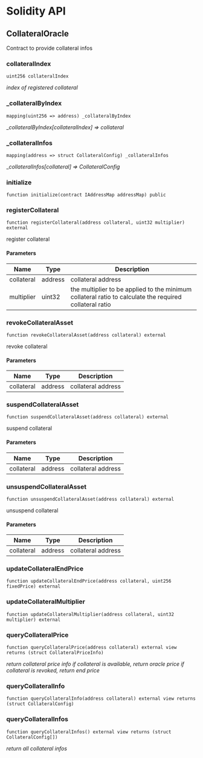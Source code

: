 # Solidity API

## CollateralOracle

Contract to provide collateral infos

### collateralIndex

```solidity
uint256 collateralIndex
```

_index of registered collateral_

### _collateralByIndex

```solidity
mapping(uint256 => address) _collateralByIndex
```

__collateralByIndex[collateralIndex] => collateral_

### _collateralInfos

```solidity
mapping(address => struct CollateralConfig) _collateralInfos
```

__collateralInfos[collateral] => CollateralConfig_

### initialize

```solidity
function initialize(contract IAddressMap addressMap) public
```

### registerCollateral

```solidity
function registerCollateral(address collateral, uint32 multiplier) external
```

register collateral

#### Parameters

| Name | Type | Description |
| ---- | ---- | ----------- |
| collateral | address | collateral address |
| multiplier | uint32 | the multiplier to be applied to the minimum collateral ratio to calculate the required collateral ratio |

### revokeCollateralAsset

```solidity
function revokeCollateralAsset(address collateral) external
```

revoke collateral

#### Parameters

| Name | Type | Description |
| ---- | ---- | ----------- |
| collateral | address | collateral address |

### suspendCollateralAsset

```solidity
function suspendCollateralAsset(address collateral) external
```

suspend collateral

#### Parameters

| Name | Type | Description |
| ---- | ---- | ----------- |
| collateral | address | collateral address |

### unsuspendCollateralAsset

```solidity
function unsuspendCollateralAsset(address collateral) external
```

unsuspend collateral

#### Parameters

| Name | Type | Description |
| ---- | ---- | ----------- |
| collateral | address | collateral address |

### updateCollateralEndPrice

```solidity
function updateCollateralEndPrice(address collateral, uint256 fixedPrice) external
```

### updateCollateralMultiplier

```solidity
function updateCollateralMultiplier(address collateral, uint32 multiplier) external
```

### queryCollateralPrice

```solidity
function queryCollateralPrice(address collateral) external view returns (struct CollateralPriceInfo)
```

_return collateral price info
if collateral is available, return oracle price
if collateral is revoked, return end price_

### queryCollateralInfo

```solidity
function queryCollateralInfo(address collateral) external view returns (struct CollateralConfig)
```

### queryCollateralInfos

```solidity
function queryCollateralInfos() external view returns (struct CollateralConfig[])
```

_return all collateral infos_

